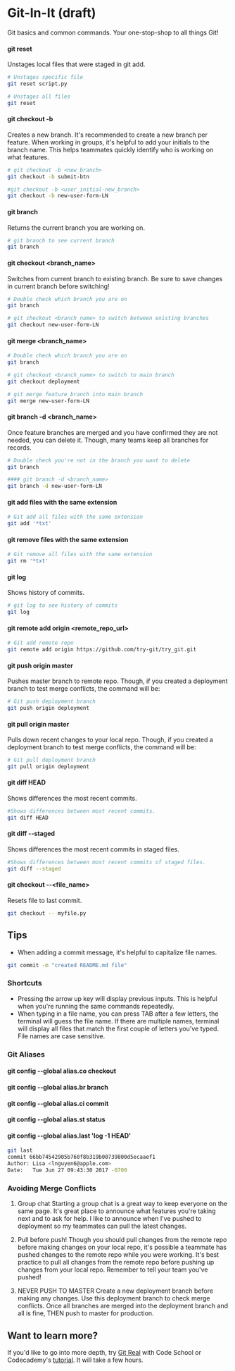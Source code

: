 # Git-In-It (draft)
Git basics and common commands. Your one-stop-shop to all things Git!

#### git reset
Unstages local files that were staged in git add.
```bash
# Unstages specific file
git reset script.py

# Unstages all files
git reset
```
#### git checkout -b
Creates a new branch. It's recommended to create a new branch per feature. When working in groups, it's helpful to add your initials to the branch name. This helps teammates quickly identify who is working on what features.

```bash
# git checkout -b <new_branch>
git checkout -b submit-btn

#git checkout -b <user_initial-new_branch>
git checkout -b new-user-form-LN
```

#### git branch
Returns the current branch you are working on.
```bash
# git branch to see current branch
git branch
```

#### git checkout <branch_name>
Switches from current branch to existing branch. Be sure to save changes in current branch before switching!

```bash
# Double check which branch you are on
git branch

# git checkout <branch_name> to switch between existing branches
git checkout new-user-form-LN
```

#### git merge <branch_name>
```bash
# Double check which branch you are on
git branch

# git checkout <branch_name> to switch to main branch
git checkout deployment

# git merge feature branch into main branch
git merge new-user-form-LN
```

#### git branch -d <branch_name>
Once feature branches are merged and you have confirmed they are not needed, you can delete it. Though, many teams keep all branches for records.

```bash
# Double check you're not in the branch you want to delete
git branch

#### git branch -d <branch_name>
git branch -d new-user-form-LN
```


#### git add files with the same extension
```bash
# Git add all files with the same extension
git add '*txt'
```

#### git remove files with the same extension
```bash
# Git remove all files with the same extension
git rm '*txt'
```

#### git log
Shows history of commits.
```bash
# git log to see history of commits
git log
```
#### git remote add origin <remote_repo_url>

```bash
# Git add remote repo
git remote add origin https://github.com/try-git/try_git.git
```

#### git push origin master
Pushes master branch to remote repo. Though, if you created a deployment branch to test merge conflicts, the command will be:
```bash
# Git push deployment branch
git push origin deployment
```
#### git pull origin master
Pulls down recent changes to your local repo. Though, if you created a deployment branch to test merge conflicts, the command will be:
```bash
# Git pull deployment branch
git pull origin deployment
```
#### git diff HEAD
Shows differences the most recent commits.

```bash
#Shows differences between most recent commits.
git diff HEAD
```

#### git diff --staged
Shows differences the most recent commits in staged files.

```bash
#Shows differences between most recent commits of staged files.
git diff --staged
```

#### git checkout --<file_name>
Resets file to last commit.

```bash
git checkout -- myfile.py
```

## Tips
- When adding a commit message, it's helpful to capitalize file names.

```bash
git commit -m "created README.md file"
```

### Shortcuts
- Pressing the arrow up key will display previous inputs. This is helpful when you're running the same commands repeatedly.
- When typing in a file name, you can press TAB after a few letters, the terminal will guess the file name. If there are multiple names, terminal will display all files that match the first couple of letters you've typed. File names are case sensitive.

### Git Aliases

#### git config --global alias.co checkout

#### git config --global alias.br branch

#### git config --global alias.ci commit

#### git config --global alias.st status

#### git config --global alias.last 'log -1 HEAD'
```bash
git last
commit 66bb74542905b760f8b319b00739800d5ecaaef1
Author: Lisa <lnguyen6@apple.com>
Date:   Tue Jun 27 09:43:30 2017 -0700
```

### Avoiding Merge Conflicts

1. Group chat
Starting a group chat is a great way to keep everyone on the same page. It's great place to announce what features you're taking next and to ask for help. I like to announce when I've pushed to deployment so my teammates can pull the latest changes.

2. Pull before push!
Though you should pull changes from the remote repo before making changes on your local repo, it's possible a teammate has pushed changes to the remote repo while you were working. It's best practice to pull all changes from the remote repo before pushing up changes from your local repo. Remember to tell your team you've pushed!

3. NEVER PUSH TO MASTER
Create a new deployment branch before making any changes. Use this deployment branch to check merge conflicts. Once all branches are merged into the deployment branch and all is fine, THEN push to master for production.

## Want to learn more?
If you'd like to go into more depth, try [Git Real](http://gitreal.codeschool.com/?utm_source=github&utm_medium=codeschool_option&utm_campaign=trygit) with Code School or Codecademy's [tutorial](https://www.codecademy.com/learn/learn-git). It will take a few hours.
